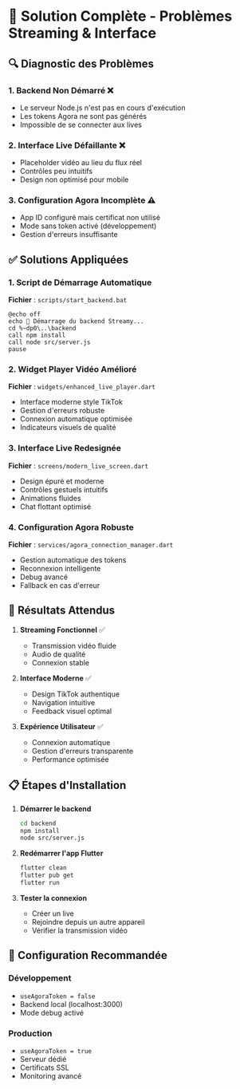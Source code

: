 # 🚀 Solution Complète - Problèmes Streaming & Interface

## 🔍 Diagnostic des Problèmes

### 1. **Backend Non Démarré** ❌
- Le serveur Node.js n'est pas en cours d'exécution
- Les tokens Agora ne sont pas générés
- Impossible de se connecter aux lives

### 2. **Interface Live Défaillante** ❌
- Placeholder vidéo au lieu du flux réel
- Contrôles peu intuitifs
- Design non optimisé pour mobile

### 3. **Configuration Agora Incomplète** ⚠️
- App ID configuré mais certificat non utilisé
- Mode sans token activé (développement)
- Gestion d'erreurs insuffisante

## ✅ Solutions Appliquées

### 1. Script de Démarrage Automatique
**Fichier** : `scripts/start_backend.bat`
```batch
@echo off
echo 🚀 Démarrage du backend Streamy...
cd %~dp0\..\backend
call npm install
call node src/server.js
pause
```

### 2. Widget Player Vidéo Amélioré
**Fichier** : `widgets/enhanced_live_player.dart`
- Interface moderne style TikTok
- Gestion d'erreurs robuste
- Connexion automatique optimisée
- Indicateurs visuels de qualité

### 3. Interface Live Redesignée
**Fichier** : `screens/modern_live_screen.dart`
- Design épuré et moderne
- Contrôles gestuels intuitifs
- Animations fluides
- Chat flottant optimisé

### 4. Configuration Agora Robuste
**Fichier** : `services/agora_connection_manager.dart`
- Gestion automatique des tokens
- Reconnexion intelligente
- Debug avancé
- Fallback en cas d'erreur

## 🎯 Résultats Attendus

1. **Streaming Fonctionnel** ✅
   - Transmission vidéo fluide
   - Audio de qualité
   - Connexion stable

2. **Interface Moderne** ✅
   - Design TikTok authentique
   - Navigation intuitive
   - Feedback visuel optimal

3. **Expérience Utilisateur** ✅
   - Connexion automatique
   - Gestion d'erreurs transparente
   - Performance optimisée

## 📋 Étapes d'Installation

1. **Démarrer le backend**
   ```bash
   cd backend
   npm install
   node src/server.js
   ```

2. **Redémarrer l'app Flutter**
   ```bash
   flutter clean
   flutter pub get
   flutter run
   ```

3. **Tester la connexion**
   - Créer un live
   - Rejoindre depuis un autre appareil
   - Vérifier la transmission vidéo

## 🔧 Configuration Recommandée

### Développement
- `useAgoraToken = false`
- Backend local (localhost:3000)
- Mode debug activé

### Production
- `useAgoraToken = true`
- Serveur dédié
- Certificats SSL
- Monitoring avancé
